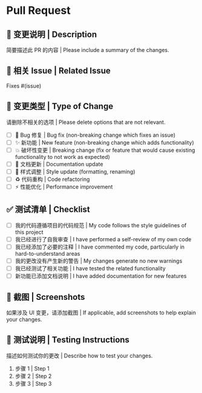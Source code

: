 # Pull Request

## 📝 变更说明 | Description

简要描述此 PR 的内容 | Please include a summary of the changes.

## 🔗 相关 Issue | Related Issue

Fixes #(issue)

## 🎯 变更类型 | Type of Change

请删除不相关的选项 | Please delete options that are not relevant.

- [ ] 🐛 Bug 修复 | Bug fix (non-breaking change which fixes an issue)
- [ ] ✨ 新功能 | New feature (non-breaking change which adds functionality)
- [ ] 💥 破坏性变更 | Breaking change (fix or feature that would cause existing functionality to not work as expected)
- [ ] 📝 文档更新 | Documentation update
- [ ] 🎨 样式调整 | Style update (formatting, renaming)
- [ ] ♻️ 代码重构 | Code refactoring
- [ ] ⚡ 性能优化 | Performance improvement

## ✅ 测试清单 | Checklist

- [ ] 我的代码遵循项目的代码规范 | My code follows the style guidelines of this project
- [ ] 我已经进行了自我审查 | I have performed a self-review of my own code
- [ ] 我已经添加了必要的注释 | I have commented my code, particularly in hard-to-understand areas
- [ ] 我的更改没有产生新的警告 | My changes generate no new warnings
- [ ] 我已经测试了相关功能 | I have tested the related functionality
- [ ] 新功能已添加文档说明 | I have added documentation for new features

## 📸 截图 | Screenshots

如果涉及 UI 变更，请添加截图 | If applicable, add screenshots to help explain your changes.

## 🧪 测试说明 | Testing Instructions

描述如何测试你的更改 | Describe how to test your changes.

1. 步骤 1 | Step 1
2. 步骤 2 | Step 2  
3. 步骤 3 | Step 3
